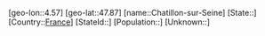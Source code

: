 ﻿---
location: [47.87,4.57]
type: City
tags:
- geo/City


SpocWebEntityId: 29561
isDeleted: false
confidential: public

---
[geo-lon::4.57]
[geo-lat::47.87]
[name::Chatillon-sur-Seine]
[State::]
[Country::[France](geo/Continent/Europe/France.md)]
[StateId::]
[Population::]
[Unknown::]

